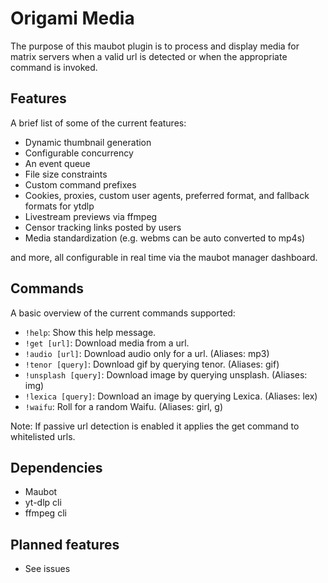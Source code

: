 # Origami Media

The purpose of this maubot plugin is to process and display media for matrix servers when a valid url is detected or when the appropriate command is invoked.

## Features

A brief list of some of the current features:
- Dynamic thumbnail generation
- Configurable concurrency
- An event queue
- File size constraints
- Custom command prefixes
- Cookies, proxies, custom user agents, preferred format, and fallback formats for ytdlp
- Livestream previews via ffmpeg
- Censor tracking links posted by users
- Media standardization (e.g. webms can be auto converted to mp4s)

and more, all configurable in real time via the maubot manager dashboard.

## Commands

A basic overview of the current commands supported:
- `!help`: Show this help message.
- `!get [url]`: Download media from a url.
- `!audio [url]`: Download audio only for a url. (Aliases: mp3)
- `!tenor [query]`: Download gif by querying tenor. (Aliases: gif)
- `!unsplash [query]`: Download image by querying unsplash. (Aliases: img)
- `!lexica [query]`: Download an image by querying Lexica. (Aliases: lex)
- `!waifu`: Roll for a random Waifu. (Aliases: girl, g)

Note: If passive url detection is enabled it applies the get command to whitelisted urls.

## Dependencies

- Maubot
- yt-dlp cli
- ffmpeg cli

## Planned features

- See issues
